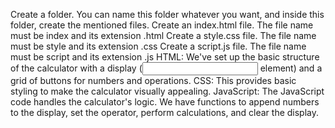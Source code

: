 Create a folder. You can name this folder whatever you want, and inside this folder, create the mentioned files.
Create an index.html file. The file name must be index and its extension .html
Create a style.css file. The file name must be style and its extension .css
Create a script.js file. The file name must be script and its extension .js
HTML: We've set up the basic structure of the calculator with a display (<input> element) and a grid of buttons for numbers and operations.
CSS: This provides basic styling to make the calculator visually appealing.
JavaScript: The JavaScript code handles the calculator's logic. We have functions to append numbers to the display, set the operator, perform calculations, and clear the display.
